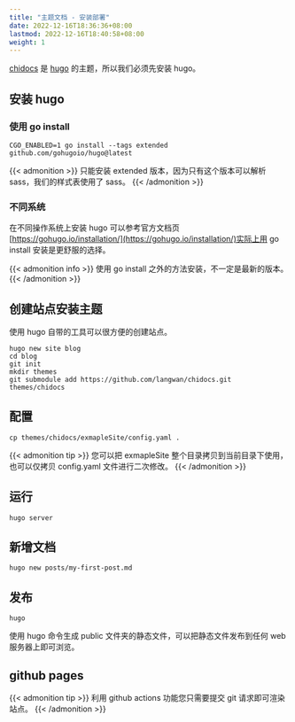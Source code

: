 ```yaml
---
title: "主题文档 - 安装部署"
date: 2022-12-16T18:36:36+08:00
lastmod: 2022-12-16T18:40:58+08:00
weight: 1
---
```


[chidocs](https://github.com/langwan/chidocs) 是 [hugo](https://gohugo.io/) 的主题，所以我们必须先安装 hugo。

## 安装 hugo

### 使用 go install

```shell {title="安装脚本"}
CGO_ENABLED=1 go install --tags extended github.com/gohugoio/hugo@latest
```

{{< admonition >}}
只能安装 extended 版本，因为只有这个版本可以解析 sass，我们的样式表使用了 sass。
{{< /admonition >}}

### 不同系统

在不同操作系统上安装 hugo 可以参考官方文档页[https://gohugo.io/installation/](https://gohugo.io/installation/)实际上用 go install 安装是更舒服的选择。

{{< admonition info >}}
使用 go install 之外的方法安装，不一定是最新的版本。
{{< /admonition >}}

## 创建站点安装主题

使用 hugo 自带的工具可以很方便的创建站点。

```shell {title="创建站点"}
hugo new site blog
cd blog
git init
mkdir themes
git submodule add https://github.com/langwan/chidocs.git themes/chidocs
```

## 配置

```shell
cp themes/chidocs/exmapleSite/config.yaml .
```

{{< admonition tip >}}
您可以把 exmapleSite 整个目录拷贝到当前目录下使用，也可以仅拷贝 config.yaml 文件进行二次修改。
{{< /admonition >}}

## 运行

```shell
hugo server
```

## 新增文档

```shell
hugo new posts/my-first-post.md
```

## 发布

```shell
hugo
```

使用 hugo 命令生成 public 文件夹的静态文件，可以把静态文件发布到任何 web 服务器上即可浏览。

## github pages

{{< admonition tip >}}
利用 github actions 功能您只需要提交 git 请求即可渲染站点。
{{< /admonition >}}
